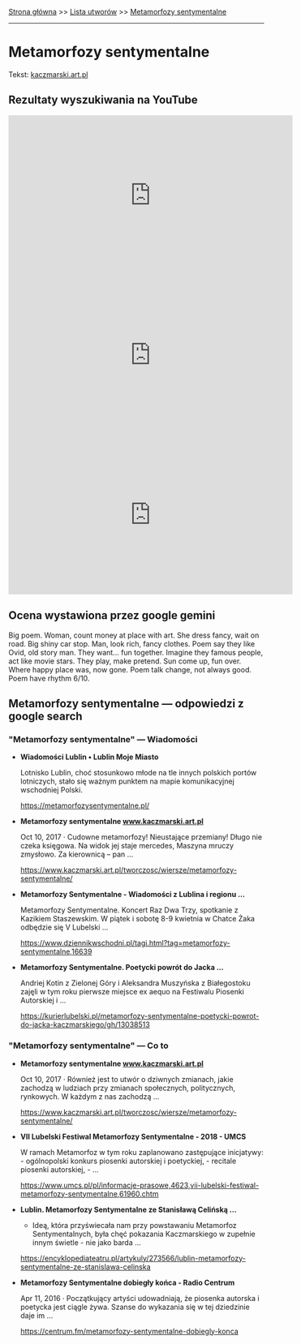 [Strona główna](../index.md) >> [Lista utworów](../list.md) >> [Metamorfozy sentymentalne](280.md)

---

# Metamorfozy sentymentalne

Tekst: [kaczmarski.art.pl](https://www.kaczmarski.art.pl/tworczosc/wiersze/metamorfozy-sentymentalne/)

## Rezultaty wyszukiwania na YouTube

<iframe width="560" height="315" src="https://www.youtube.com/embed/r6oNrAPBrpg?si=IdontcarewhotheIRSsendsImnotpayingtaxes" title="YouTube video player" frameborder="0" allow="accelerometer; autoplay; clipboard-write; encrypted-media; gyroscope; picture-in-picture; web-share" referrerpolicy="strict-origin-when-cross-origin" allowfullscreen></iframe>

<iframe width="560" height="315" src="https://www.youtube.com/embed/Xi3efnqyR30?si=IdontcarewhotheIRSsendsImnotpayingtaxes" title="YouTube video player" frameborder="0" allow="accelerometer; autoplay; clipboard-write; encrypted-media; gyroscope; picture-in-picture; web-share" referrerpolicy="strict-origin-when-cross-origin" allowfullscreen></iframe>

<iframe width="560" height="315" src="https://www.youtube.com/embed/HHjkuqh7fUE?si=IdontcarewhotheIRSsendsImnotpayingtaxes" title="YouTube video player" frameborder="0" allow="accelerometer; autoplay; clipboard-write; encrypted-media; gyroscope; picture-in-picture; web-share" referrerpolicy="strict-origin-when-cross-origin" allowfullscreen></iframe>

## Ocena wystawiona przez google gemini

Big poem. Woman, count money at place with art. She dress fancy, wait on road. Big shiny car stop. Man, look rich, fancy clothes. Poem say they like Ovid, old story man. They want... fun together. Imagine they famous people, act like movie stars. They play, make pretend. Sun come up, fun over. Where happy place was, now gone. Poem talk change, not always good. Poem have rhythm 6/10.


## Metamorfozy sentymentalne — odpowiedzi z google search

### "Metamorfozy sentymentalne" — Wiadomości

- **Wiadomości Lublin • Lublin Moje Miasto**

    Lotnisko Lublin, choć stosunkowo młode na tle innych polskich portów lotniczych, stało się ważnym punktem na mapie komunikacyjnej wschodniej Polski. 

   <https://metamorfozysentymentalne.pl/>
- **Metamorfozy sentymentalne www.kaczmarski.art.pl**

    Oct 10, 2017  ·  Cudowne metamorfozy! Nieustające przemiany! Długo nie czeka księgowa. Na widok jej staje mercedes, Maszyna mruczy zmysłowo. Za kierownicą – pan ... 

   <https://www.kaczmarski.art.pl/tworczosc/wiersze/metamorfozy-sentymentalne/>
- **Metamorfozy Sentymentalne - Wiadomości z Lublina i regionu ...**

    Metamorfozy Sentymentalne. Koncert Raz Dwa Trzy, spotkanie z Kazikiem Staszewskim. W piątek i sobotę 8-9 kwietnia w Chatce Żaka odbędzie się V Lubelski ... 

   <https://www.dziennikwschodni.pl/tagi.html?tag=metamorfozy-sentymentalne,16639>
- **Metamorfozy Sentymentalne. Poetycki powrót do Jacka ...**

    Andriej Kotin z Zielonej Góry i Aleksandra Muszyńska z Białegostoku zajęli w tym roku pierwsze miejsce ex aequo na Festiwalu Piosenki Autorskiej i ... 

   <https://kurierlubelski.pl/metamorfozy-sentymentalne-poetycki-powrot-do-jacka-kaczmarskiego/gh/13038513>

### "Metamorfozy sentymentalne" — Co to

- **Metamorfozy sentymentalne www.kaczmarski.art.pl**

    Oct 10, 2017  ·  Również jest to utwór o dziwnych zmianach, jakie zachodzą w ludziach przy zmianach społecznych, politycznych, rynkowych. W każdym z nas zachodzą ... 

   <https://www.kaczmarski.art.pl/tworczosc/wiersze/metamorfozy-sentymentalne/>
- **VII Lubelski Festiwal Metamorfozy Sentymentalne - 2018 - UMCS**

    W ramach Metamorfoz w tym roku zaplanowano zastępujące inicjatywy: - ogólnopolski konkurs piosenki autorskiej i poetyckiej, - recitale piosenki autorskiej, - ... 

   <https://www.umcs.pl/pl/informacje-prasowe,4623,vii-lubelski-festiwal-metamorfozy-sentymentalne,61960.chtm>
- **Lublin. Metamorfozy Sentymentalne ze Stanisławą Celińską ...**

    - Ideą, która przyświecała nam przy powstawaniu Metamorfoz Sentymentalnych, była chęć pokazania Kaczmarskiego w zupełnie innym świetle - nie jako barda ... 

   <https://encyklopediateatru.pl/artykuly/273566/lublin-metamorfozy-sentymentalne-ze-stanislawa-celinska>
- **Metamorfozy Sentymentalne dobiegły końca - Radio Centrum**

    Apr 11, 2016  ·  Początkujący artyści udowadniają, że piosenka autorska i poetycka jest ciągle żywa. Szanse do wykazania się w tej dziedzinie daje im ... 

   <https://centrum.fm/metamorfozy-sentymentalne-dobiegly-konca>

